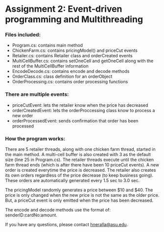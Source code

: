 # Assignment 2: Event-driven programming and Multithreading 

### Files included:
* Program.cs:		contains main method
* ChickenFarm.cs:	contains pricingModel() and priceCut events 
* Retailer.cs:		contains Retailer class and orderCreated events
* MultiCellBuffer.cs:	contains setOneCell and getOneCell along with the rest of the 
			MultiCellBuffer information
* EncodeDecode.cs:	contains encode and decode methods
* OrderClass.cs:	class definition for an orderObject
* OrderProcessing.cs:	contains order processing functions

### There are multiple events:
* priceCutEvent:		lets the retailer know when the price has decreased
* orderCreatedEvent:	lets the orderProccessing class know to process a new order
* orderProcessedEvent:	sends confirmation that order has been processed

### How the program works:

There are 5 retailer threads, along with one chicken farm thread, started in the main method. 
A multi-cell buffer is also created with 3 as the default size (line 25 in Program.cs). 
The retailer threads execute until the chicken farm thread ends (which is after there have 
been 10 priceCut events). A new order is created everytime the price is decreased. The retailer
also creates its own orders regardless of the price decrease (to keep business going). These orders
are automatically generated every 1.5 sec to 3.0 sec.

The pricingModel randomly generates a price between $10 and $40. The price is only changed when the
new price is not the same as the older price. But, a priceCut event is only emitted when the price has
been decreased.

The encode and decode methods use the format of: senderID:cardNo:amount.

If you have any questions, please contact hneralla@asu.edu. 
